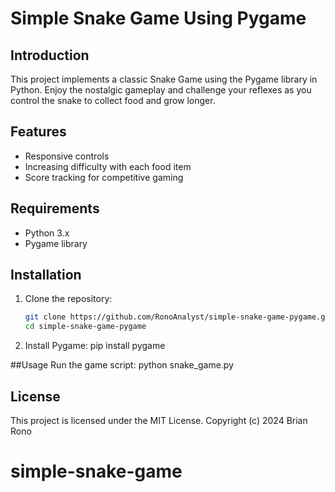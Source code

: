 # Simple Snake Game Using Pygame

## Introduction
This project implements a classic Snake Game using the Pygame library in Python. Enjoy the nostalgic gameplay and challenge your reflexes as you control the snake to collect food and grow longer.

## Features
- Responsive controls
- Increasing difficulty with each food item
- Score tracking for competitive gaming

## Requirements
- Python 3.x
- Pygame library

## Installation
1. Clone the repository:
   ```bash
   git clone https://github.com/RonoAnalyst/simple-snake-game-pygame.git
   cd simple-snake-game-pygame

2. Install Pygame:
    pip install pygame

##Usage
 Run the game script:
  python snake_game.py

## License
This project is licensed under the MIT License. Copyright (c) 2024 Brian Rono
# simple-snake-game


